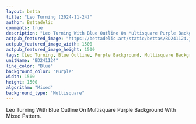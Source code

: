 ```yaml
---
layout: betta
title: "Leo Turning (2024-11-24)"
author: Bettadelic
comments: true
description: "Leo Turning With Blue Outline On Multisquare Purple Background With Mixed Pattern."
actpub_featured_image: "https://bettadelic.art/static/bettas/BD241124.jpg"
actpub_featured_image_width: 1500
actpub_featured_image_height: 1500
tags: [Leo Turning, Blue Outline, Purple Background, Multisquare Background Pattern, Mixed Pattern, November 2024]
unitName: "BD241124"
line_color: "Blue"
background_color: "Purple"
width: 1500
height: 1500
algorithm: "Mixed"
background_type: "Multisquare"
---
```


Leo Turning With Blue Outline On Multisquare Purple Background With Mixed Pattern.
